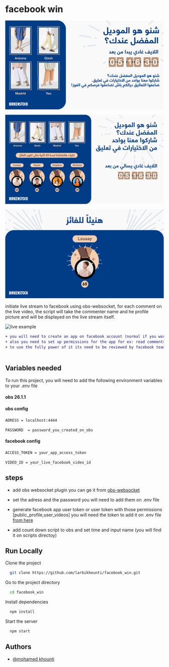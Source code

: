 
# facebook win

![alt text](https://github.com/larbikhounti/facebook_win/blob/main/images/Live-interactive01.png?raw=true)

![alt text](https://github.com/larbikhounti/facebook_win/blob/main/images/Live-interactive02.png?raw=true)

![alt text](https://github.com/larbikhounti/facebook_win/blob/main/images/Live-interactive03.png?raw=true)

initiate live stream to facebook using obs-websocket,
for each comment on the live video,
the script will take the commenter name and he profile picture and will be displayed on the live stream itself.

![live example](https://web.facebook.com/watch/live/?ref=watch_permalink&v=428462101245800)


```diff
+ you will need to create an app on facebook account (normal if you worked with google , meta and other big tech)
+ also you need to set up permissions for the app for ex: read comments, start live stream.
+ to use the fully power of it its need to be reviewed by facebook team ( in my case its already approved )
 
```
## Variables needed

To run this project, you will need to add the following environment variables to your .env file
#### obs 26.1.1
#### obs config
`ADRESS = localhost:4444`

`PASSWORD  = password_you_created_on_obs`


#### facebook config
`ACCESS_TOKEN = your_app_access_token`

`VIDEO_ID = your_live_facebook_video_id`


## steps 

- add obs websocket plugin you can ge it from [obs-websocket](https://github.com/Palakis/obs-websocket/releases)

- set the adress and the password you will need to add them on .env file

- generate facebook app user token or user token with those permissions [public_profile,user_videos] you will need the token to add it on .env file [from here](https://developers.facebook.com/tools/explorer/) 

- add count down script to obs and set time and input name (you will find it on scripts directoy)


## Run Locally

Clone the project

```bash
  git clone https://github.com/larbikhounti/facebook_win.git
```

Go to the project directory

```bash
  cd facebook_win
```

Install dependencies

```bash
  npm install
```

Start the server

```bash
  npm start
```

  
## Authors

- [@mohamed khounti ](https://github.com/larbikhounti)

  
